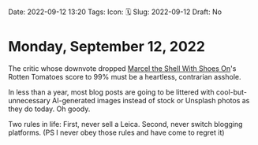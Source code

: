 Date: 2022-09-12 13:20
Tags: 
Icon: 🗓️
Slug: 2022-09-12
Draft: No

# Monday, September 12, 2022

The critic whose downvote dropped [Marcel the Shell With Shoes On](https://letterboxd.com/film/marcel-the-shell-with-shoes-on-2021/)'s Rotten Tomatoes score to 99% must be a heartless, contrarian asshole.

In less than a year, most blog posts are going to be littered with cool-but-unnecessary AI-generated images instead of stock or Unsplash photos as they do today. Oh goody.

Two rules in life: First, never sell a Leica. Second, never switch blogging platforms. (PS I never obey those rules and have come to regret it)

